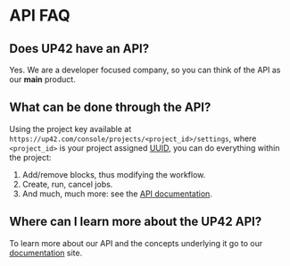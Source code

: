 # API FAQ

## Does UP42 have an API?
 
Yes. We are a developer focused company, so you can think of the API as our **main** product.
 
## What can be done through the API?
 
Using the project key available at `https://up42.com/console/projects/<project_id>/settings`, where `<project_id>` is your project assigned [UUID](https://en.wikipedia.org/wiki/Universally_unique_identifier), you can do everything within the project:

 1. Add/remove blocks, thus modifying the workflow.
 2. Create, run, cancel jobs.
 3. And much, much more: see the [API documentation](https://docs.up42.com/api/index.html).
 
## Where can I learn more about the UP42 API?
 
To learn more about our API and the concepts underlying it go to our [documentation](https://docs.up42.com) site.

<!-- 
Local Variables:
eval: (auto-fill-mode 0) 
eval: (visual-line-mode 1)
End:
-->
